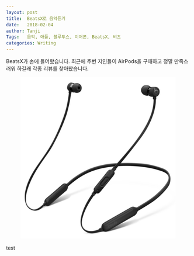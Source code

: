 ```yaml
---
layout: post
title:  BeatsX로 음악듣기
date:   2018-02-04
author: Tanji
Tags:   음악, 애플, 블루투스, 이어폰, BeatsX, 비츠
categories: Writing
---
```


BeatsX가 손에 들어왔습니다. 최근에 주변 지인들이 AirPods을 구매하고 정말 만족스러워 하길래 각종 리뷰를 찾아봤습니다.


<figure class="img60">
<img src="/img/beatsx.png" alt="beatsx">
</figure>

test
